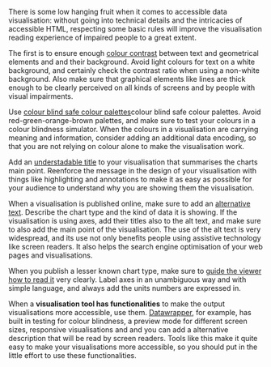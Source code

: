  There is some low hanging fruit when it comes to accessible data visualisation: without going into technical details and the intricacies of accessible HTML, respecting some basic rules will improve the visualisation reading experience of impaired people to a great extent.

The first is to ensure enough <span class='internal-link'>[colour contrast](colour-contrast)</span> between text and geometrical elements and and their background. Avoid light colours for text on a white background, and certainly check the contrast ratio when using a non-white background. Also make sure that graphical elements like lines are thick enough to be clearly perceived on all kinds of screens and by people with visual impairments.

Use <span class='internal-link'>[colour blind safe colour palettes](accessible-colour-palettes)</span>colour blind safe colour palettes. Avoid red-green-orange-brown palettes, and make sure to test your colours in a colour blindness simulator. When the colours in a visualisation are carrying meaning and information, consider adding an additional data encoding, so that you are not relying on colour alone to make the visualisation work.

Add an <span class='internal-link'>[understadable title](understandable-chart-titles)</span> to your visualisation that summarises the charts main point. Reenforce the message in the design of your visualisation with things like highlighting and annotations to make it as easy as possible for your audience to understand why you are showing them the visualisation.

When a visualisation is published online, make sure to add an <span class='internal-link'>[alternative text](alt-text)</span>. Describe the chart type and the kind of data it is showing. If the visualisation is using axes, add their titles also to the alt text, and make sure to also add the main point of the visualisation. The use of the alt text is very widespread, and its use not only benefits people using assistive technology like screen readers. It also helps the search engine optimisation of your web pages and visualisations.

When you publish a lesser known chart type, make sure to <span class='internal-link'>[guide the viewer how to read it](guiding-text)</span> very clearly. Label axes in an unambiguous way and with simple language, and always add the units numbers are expressed in.

When a **visualisation tool has functionalities** to make the output visualisations more accessible, use them. <span class='internal-link'>[Datawrapper](accessibility-in-datawrapper)</span>, for example, has built in testing for colour blindness, a preview mode for different screen sizes, responsive visualisations and and you can add a alternative description that will be read by screen readers. Tools like this make it quite easy to make your visualisations more accessible, so you should put in the little effort to use these functionalities.